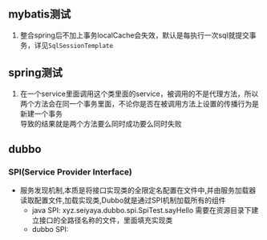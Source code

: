 ## mybatis测试
1. 整合spring后不加上事务localCache会失效，默认是每执行一次sql就提交事务，详见`SqlSessionTemplate`


## spring测试
1. 在一个service里面调用这个类里面的service，被调用的不是代理方法，所以两个方法会在同一个事务里面，不论你是否在被调用方法上设置的传播行为是新建一个事务  
导致的结果就是两个方法要么同时成功要么同时失败

## dubbo
### SPI(Service Provider Interface)
+ 服务发现机制,本质是将接口实现类的全限定名配置在文件中,并由服务加载器读取配置文件,加载实现类,Dubbo就是通过SPI机制加载所有的组件
    - java SPI: xyz.seiyaya.dubbo.spi.SpiTest.sayHello   需要在资源目录下建立接口的全路径名称的文件，里面填充实现类
    - dubbo SPI: